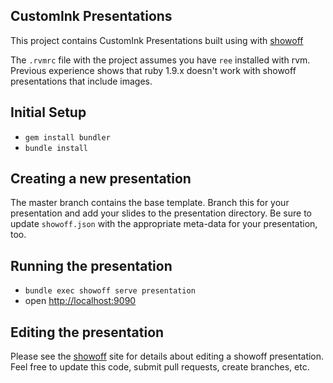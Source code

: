 ## CustomInk Presentations

This project contains CustomInk Presentations built using with [showoff](https://github.com/schacon/showoff)

The `.rvmrc` file with the project assumes you have `ree` installed with rvm.  Previous experience shows that ruby 1.9.x doesn't work with showoff presentations that include images.

## Initial Setup
* `gem install bundler`
* `bundle install`

## Creating a new presentation

The master branch contains the base template.  Branch this for your presentation and add your slides to the presentation directory.  Be sure to update `showoff.json` with the appropriate meta-data for your presentation, too.

## Running the presentation

* `bundle exec showoff serve presentation`
* open [http://localhost:9090](http://localhost:9090)

## Editing the presentation

Please see the [showoff](https://github.com/schacon/showoff) site for details about editing a showoff presentation.  Feel free to update this code, submit pull requests, create branches, etc.
